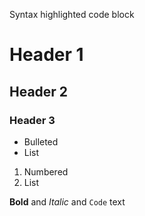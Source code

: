 Syntax highlighted code block 

# Header 1
## Header 2
### Header 3

- Bulleted
- List

1. Numbered
2. List

**Bold** and _Italic_ and `Code` text  

<html>
  <meta charset="UTF-8">
  <head>
	<title>Github page</title>
    <!--Load the AJAX API-->
    <script type="text/javascript" src="https://www.gstatic.com/charts/loader.js"></script>
    <script type="text/javascript">

      // Load the Visualization API and the corechart package.
      google.charts.load('current', {'packages':['corechart']});

      // Set a callback to run when the Google Visualization API is loaded.
      google.charts.setOnLoadCallback(drawChart);

      // Callback that creates and populates a data table,
      // instantiates the pie chart, passes in the data and
      // draws it.
      function drawChart() {

        // Create the data table.
        var data = new google.visualization.DataTable();
    data.addColumn('number', 'Top');
    data.addColumn('string', 'Author');
    data.addColumn('string', 'Name');
    data.addColumn('number', 'Commits');
    data.addRows([
        [1, 'alievk', 'avatarify-python', 351],
        [2, 'dapr', 'dapr', 1613],
        [3, 'jart', 'cosmopolitan', 236],
        [4, 'tauri-apps', 'tauri', 965],
        [5, 'qeeqbox', 'social-analyzer', 433],
        [6, 'android', 'compose-samples', 978],
        [7, 'dolthub', 'dolt', 8580],
        [8, 'CoatiSoftware', 'Sourcetrail', 2735],
        [9, 'iam-abbas', 'Reddit-Stock-Trends', 163],
        [10, 'ethereum-mining', 'ethminer', 14334],
        [11, 'AliaksandrSiarohin', 'first-order-model', 70],
        [12, 'aamini', 'introtodeeplearning', 408],
        [13, 'athensresearch', 'athens', 540],
        [14, 'vitejs', 'vite', 2250],
        [15, 'rxi', 'lite', 200],
        [16, 'tgbot-collection', 'YYeTsBot', 138],
        [17, 'MostlyAdequate', 'mostly-adequate-guide', 846],
        [18, 'input-output-hk', 'cardano-node', 3996],
        [19, 'bitwarden', 'server', 2823],
        [20, 'freqtrade', 'freqtrade', 11147],
        [21, 'Immediate-Mode-UI', 'Nuklear', 1857],
        [22, 'dogecoin', 'dogecoin', 13532],
        [23, 'dani-garcia', 'bitwarden_rs', 1425],
        [24, 'iperov', 'DeepFaceLab', 1144],
        [25, 'airbnb', 'javascript', 1861],

    ]);

    // Set chart options
    var options = {'title':'How Much Pizza I Ate Last Night',
                   'width':400,
                   'height':300};

    // Instantiate and draw our chart, passing in some options.
    var chart = new google.visualization.Table(document.getElementById('chart_div'));
    chart.draw(data, options);
      }
    </script>
  </head>
  <body>
    <h1>Hola mundo etc</h1>
	<br>
    <!--Div that will hold the pie chart-->
    <div id="chart_div"></div>
  </body>
</html>
